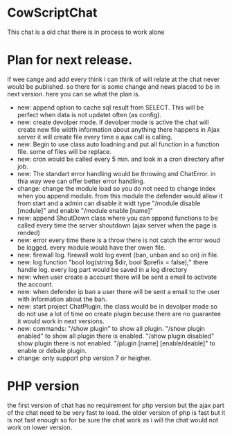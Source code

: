 # CowScriptChat
This chat is a old chat there is in process to work alone

# Plan for next release.
if wee cange and add every think i can think of will relate at the chat never would be published. so there for is some change and news placed to be in next version. here you can se what the plan is.

* new: append option to cache sql result from SELECT. This will be perfect when data is not updatet often (as config).
* new: create devolper mode. if devolper mode is active the chat will create new file width information about anything there happens
 in Ajax server it will create file every time a ajax call is calling.
* new: Begin to use class auto loadning and put all function in a function file. some of files will be replace.
* new: cron would be called every 5 min. and look in a cron directory after job. 
* new: The standart error handling would be throwing and ChatError. in thia way wee can offer better error handling.
* change: change the module load so you do not need to change index when you append module. from this module the defender would allow it from start and a admin can disable it widt type "/module disable [module]" and enable "/module enable [name]"
* new: append ShoutDown class where you can append functions to be called every time the server shoutdown (ajax server when the page is rended)
* new: error every time there is a throw there is not catch the error woud be logged. every module would have ther owen file.
* new: firewall log. firewall wold log event (ban, unban and so on) in file.
* new: log function "bool log(string $dir, bool $prefix = false);" there handle log. every log part would be saved in a log directory
* new: when user create a account there will be sent a email to activate the account.
* new: when defender ip ban a user there will be sent a email to the user with information about the ban.
* new: start project ChatPlugin. the class would be in devolper mode so do not use a lot of time on create plugin becuse there are no guarantee it would work in next versions.
* new: commands: "/show plugin" to show all plugin. "/show plugin enabled" to show all plugin there is enabled. "/show plugin disabled" show plugin there is not enabled. "/plugin [name] [enable/deable]" to enable or debale plugin.
* change: only support php version 7 or heigher.

# PHP version 
the first version of chat has no requirement for php version but the ajax part of the chat need to be very fast to load.
the older version of php is fast but it is not fast enough so for be sure the chat work as i will the chat would not work on lower version.
